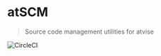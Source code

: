 # atSCM

> Source code management utilities for atvise

![CircleCI](https://circleci.com/gh/atSCM/atscm.svg?style=svg&circle-token=e289d18416650cb306f8090c7a0f830fdf75107c)

